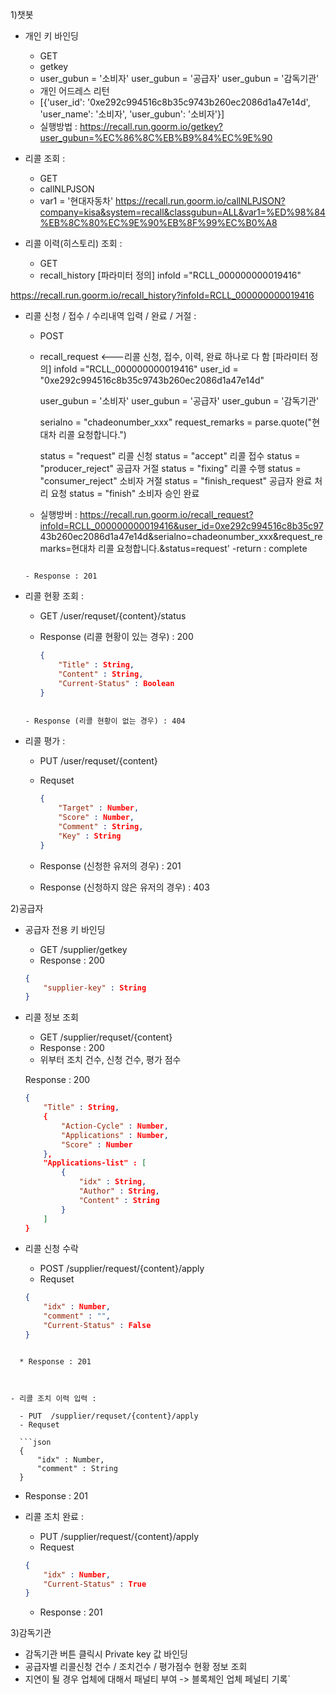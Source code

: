 1)챗봇

- 개인 키 바인딩

  - GET 
  - getkey
  - user_gubun = '소비자'
    user_gubun = '공급자'
    user_gubun = '감독기관'
  - 개인 어드레스 리턴
  - [{'user_id': '0xe292c994516c8b35c9743b260ec2086d1a47e14d', 'user_name': '소비자', 'user_gubun': '소비자'}]
  - 실행방법 : https://recall.run.goorm.io/getkey?user_gubun=%EC%86%8C%EB%B9%84%EC%9E%90
    

- 리콜 조회 : 

  - GET
  - callNLPJSON
  - var1 = '현대자동차'
https://recall.run.goorm.io/callNLPJSON?company=kisa&system=recall&classgubun=ALL&var1=%ED%98%84%EB%8C%80%EC%9E%90%EB%8F%99%EC%B0%A8


- 리콜 이력(히스토리) 조회 : 

  - GET
  - recall_history
 [파라미터 정의]
    infoId ="RCLL_000000000019416"
    
https://recall.run.goorm.io/recall_history?infoId=RCLL_000000000019416

- 리콜 신청 / 접수 / 수리내역 입력 / 완료 / 거절 : 

  - POST
  - recall_request <---리콜 신청, 접수, 이력, 완료 하나로 다 함
    [파라미터 정의]
    infoId ="RCLL_000000000019416"
    user_id = "0xe292c994516c8b35c9743b260ec2086d1a47e14d"
    
    user_gubun = '소비자'
    user_gubun = '공급자'
    user_gubun = '감독기관'
    
    serialno = "chadeonumber_xxx"
    request_remarks = parse.quote("현대차 리콜 요청합니다.")
    
    status = "request" 리콜 신청
    status = "accept" 리콜 접수
    status = "producer_reject" 공급자 거절
    status = "fixing" 리콜 수행
    status = "consumer_reject" 소비자 거절
    status = "finish_request" 공급자 완료 처리 요청
    status = "finish" 소비자 승인 완료
    
   - 실행방버 : https://recall.run.goorm.io/recall_request?infoId=RCLL_000000000019416&user_id=0xe292c994516c8b35c97
43b260ec2086d1a47e14d&serialno=chadeonumber_xxx&request_remarks=현대차 리콜 요청합니다.&status=request'
   -return : complete
  ```
  
  - Response : 201
  ```



- 리콜 현황 조회 : 

  - GET /user/requset/{content}/status

  - Response (리콜 현황이 있는 경우) : 200

    ```json
    {
        "Title" : String,
        "Content" : String,
        "Current-Status" : Boolean
    }
    ```
  ```
  
  - Response (리콜 현황이 없는 경우) : 404
  ```



- 리콜 평가 :

  - PUT /user/requset/{content}

  - Requset

    ```json
    {
        "Target" : Number,
        "Score" : Number,
        "Comment" : String,
        "Key" : String
    }
    ```
    
  - Response (신청한 유저의 경우) : 201
  
  - Response (신청하지 않은 유저의 경우) : 403



2)공급자

  - 공급자 전용 키 바인딩

      - GET /supplier/getkey
      - Response : 200

    ```json
    {
        "supplier-key" : String
    }
    ```



  - 리콜 정보 조회

      - GET /supplier/requset/{content}
      - Response : 200
      - 위부터 조치 건수, 신청 건수, 평가 점수

    Response : 200

    ```json
    {
        "Title" : String,
        {
        	"Action-Cycle" : Number,
        	"Applications" : Number,
        	"Score" : Number
    	},
    	"Applications-list" : [
            {
                "idx" : String,
                "Author" : String,
                "Content" : String
            }
        ]
    }
    ```

    

- 리콜 신청 수락

  - POST /supplier/request/{content}/apply

  * Requset

  ```json
  {
      "idx" : Number,
      "comment" : "",
      "Current-Status" : False
  }
```
  
  * Response : 201



- 리콜 조치 이력 입력 :

  - PUT  /supplier/requset/{content}/apply
  - Requset

  ```json
  {
      "idx" : Number,
      "comment" : String
  }
  ```

  - Response : 201



- 리콜 조치 완료 :

  - PUT /supplier/request/{content}/apply
  - Request

  ```json
  {
      "idx" : Number,
      "Current-Status" : True
  }
  ```

  - Response : 201



3)감독기관

- 감독기관 버튼 클릭시 Private key 값 바인딩
- 공급자별 리콜신청 건수 / 조치건수 / 평가점수 현황 정보 조회
- 지연이 될 경우 업체에 대해서 패널티 부여 -> 블록체인 업체 페널티 기록`
